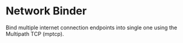 # Network Binder

Bind multiple internet connection endpoints into single one using the Multipath TCP (mptcp).
